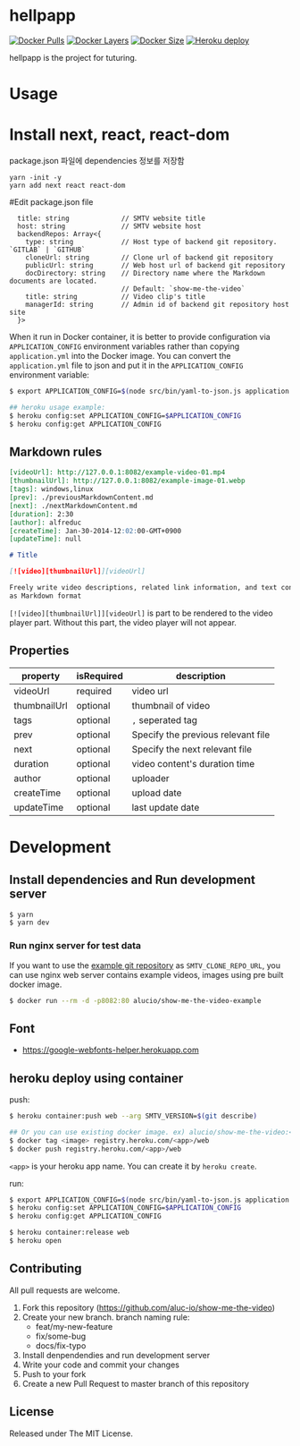 # hellpapp

<!--
[![Docker Automated](https://img.shields.io/docker/automated/alucio/show-me-the-video-example.svg)][dockerurl]
[![Docker Build](https://img.shields.io/docker/build/alucio/show-me-the-video-example.svg)][dockerurl]
-->
[![Docker Pulls](https://img.shields.io/docker/pulls/alucio/show-me-the-video.svg)][dockerurl]
[![Docker Layers](https://img.shields.io/microbadger/layers/alucio/show-me-the-video.svg)][dockerurl]
[![Docker Size](https://img.shields.io/microbadger/image-size/alucio/show-me-the-video.svg)][dockerurl]
[![Heroku deploy](https://heroku-badge.herokuapp.com/?app=show-me-the-video&style=flat&svg=1)][heroku]

hellpapp is the project for tuturing.


# Usage

# Install next, react, react-dom

package.json 파일에 dependencies 정보를 저장함
```
yarn -init -y
yarn add next react react-dom
```


#Edit package.json file
```
  title: string             // SMTV website title
  host: string              // SMTV website host
  backendRepos: Array<{
    type: string            // Host type of backend git repository. `GITLAB` | `GITHUB`
    cloneUrl: string        // Clone url of backend git repository
    publicUrl: string       // Web host url of backend git repository
    docDirectory: string    // Directory name where the Markdown documents are located.
                            // Default: `show-me-the-video`
    title: string           // Video clip's title
    managerId: string       // Admin id of backend git repository host site
  }>
```

When it run in Docker container, it is better to provide configuration via
`APPLICATION_CONFIG` environment variables rather than copying
`application.yml` into the Docker image. You can convert the
`application.yml` file to json and put it in the `APPLICATION_CONFIG`
environment variable:

```sh
$ export APPLICATION_CONFIG=$(node src/bin/yaml-to-json.js application.yml)

## heroku usage example:
$ heroku config:set APPLICATION_CONFIG=$APPLICATION_CONFIG
$ heroku config:get APPLICATION_CONFIG
```

## Markdown rules

```markdown
[videoUrl]: http://127.0.0.1:8082/example-video-01.mp4
[thumbnailUrl]: http://127.0.0.1:8082/example-image-01.webp
[tags]: windows,linux
[prev]: ./previousMarkdownContent.md
[next]: ./nextMarkdownContent.md
[duration]: 2:30
[author]: alfreduc
[createTime]: Jan-30-2014-12:02:00-GMT+0900
[updateTime]: null

# Title

[![video][thumbnailUrl]][videoUrl]

Freely write video descriptions, related link information, and text content
as Markdown format
```

`[![video][thumbnailUrl]][videoUrl]` is part to be rendered to the video player
part. Without this part, the video player will not appear.

## Properties

| property     | isRequired | description                        |
|----------    |----------- |----------------------------------- |
| videoUrl     |   required | video url                          |
| thumbnailUrl |   optional | thumbnail of video                 |
| tags         |   optional | `,` seperated tag                  |
| prev         |   optional | Specify the previous relevant file |
| next         |   optional | Specify the next relevant file     |
| duration     |   optional | video content's duration time      |
| author       |   optional | uploader                           |
| createTime   |   optional | upload date                        |
| updateTime   |   optional | last update date                   |

# Development

## Install dependencies and Run development server

```sh
$ yarn
$ yarn dev
```

### Run nginx server for test data
If you want to use the [example git repository][smtv_example] as
`SMTV_CLONE_REPO_URL`, you can use nginx web server contains example videos,
images using pre built docker image.

```sh
$ docker run --rm -d -p8082:80 alucio/show-me-the-video-example
```

## Font
- https://google-webfonts-helper.herokuapp.com

## heroku deploy using container

push:
```sh
$ heroku container:push web --arg SMTV_VERSION=$(git describe)

## Or you can use existing docker image. ex) alucio/show-me-the-video:<tagname>
$ docker tag <image> registry.heroku.com/<app>/web
$ docker push registry.heroku.com/<app>/web
```

`<app>` is your heroku app name. You can create it by `heroku create`.

run:
```sh
$ export APPLICATION_CONFIG=$(node src/bin/yaml-to-json.js application.yml)
$ heroku config:set APPLICATION_CONFIG=$APPLICATION_CONFIG
$ heroku config:get APPLICATION_CONFIG

$ heroku container:release web
$ heroku open
```

## Contributing
All pull requests are welcome.

1. Fork this repository (https://github.com/aluc-io/show-me-the-video)
1. Create your new branch. branch naming rule:
    - feat/my-new-feature
    - fix/some-bug
    - docs/fix-typo
1. Install denpendendies and run development server
1. Write your code and commit your changes
1. Push to your fork
1. Create a new Pull Request to master branch of this repository

## License
Released under The MIT License.

[smtv_example]: https://github.com/aluc-io/show-me-the-video-example
[nextjs_ts]: https://github.com/zeit/next.js/tree/master/examples/custom-server-typescript
[dockerurl]: https://hub.docker.com/r/alucio/show-me-the-video
[heroku]: https://show-me-the-video.herokuapp.com/
